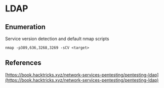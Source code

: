 # LDAP

## Enumeration

Service version detection and default nmap scripts

```
nmap -p389,636,3268,3269 -sCV <target>
```

## References

[https://book.hacktricks.xyz/network-services-pentesting/pentesting-ldap](https://book.hacktricks.xyz/network-services-pentesting/pentesting-ldap)
